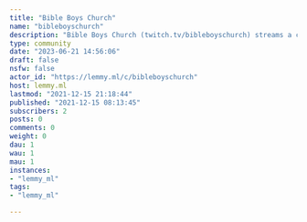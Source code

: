 ```yaml
---
title: "Bible Boys Church" 
name: "bibleboyschurch"
description: "Bible Boys Church (twitch.tv/bibleboyschurch) streams a christian church service daily around 8pm-2am. "
type: community
date: "2023-06-21 14:56:06"
draft: false
nsfw: false
actor_id: "https://lemmy.ml/c/bibleboyschurch"
host: lemmy.ml
lastmod: "2021-12-15 21:18:44"
published: "2021-12-15 08:13:45"
subscribers: 2
posts: 0
comments: 0
weight: 0
dau: 1
wau: 1
mau: 1
instances:
- "lemmy_ml"
tags: 
- "lemmy_ml"

---
```

